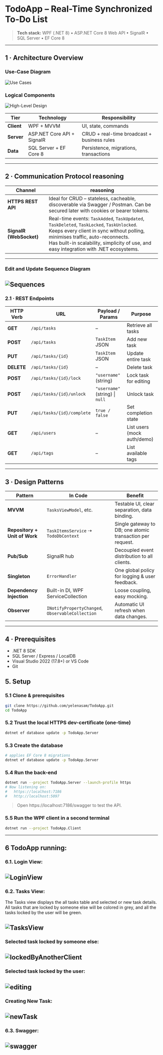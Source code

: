# TodoApp – Real-Time Synchronized To-Do List

> **Tech stack:** WPF (.NET 8) • ASP.NET Core 8 Web API • SignalR • SQL Server • EF Core 8

---

## 1 · Architecture Overview

### Use-Case Diagram
![Use Cases](docs/img/usecase.png)

### Logical Components
![High-Level Design](docs/img/architecture.png)

| Tier        | Technology                | Responsibility                                  |
|-------------|---------------------------|-------------------------------------------------|
| **Client**  | WPF + MVVM                | UI, state, commands                             |
| **Server**  | ASP.NET Core API + SignalR| CRUD + real-time broadcast + business rules     |
| **Data**    | SQL Server + EF Core 8    | Persistence, migrations, transactions           |

---

## 2 · Communication Protocol reasoning

| Channel | reasoning |
|---------|---------------------|
| **HTTPS REST API** | Ideal for CRUD – stateless, cacheable, discoverable via Swagger / Postman. Can be secured later with cookies or bearer tokens. |
| **SignalR (WebSocket)** | Real-time events: `TaskAdded`, `TaskUpdated`, `TaskDeleted`, `TaskLocked`, `TaskUnlocked`. <br> Keeps every client in sync without polling, minimises traffic, auto-reconnects.<br>Has built-in scalability, simplicity of use, and easy integration with .NET ecosystems. |

---

### Edit and Update Sequence Diagram
![Sequences](docs/img/sequence.png)
---

### 2.1 · REST Endpoints

| HTTP Verb | URL                                | Payload / Params        | Purpose                               |
|-----------|------------------------------------|-------------------------|---------------------------------------|
| **GET**   | `/api/tasks`                       | –                       | Retrieve all tasks                    |
| **POST**  | `/api/tasks`                       | `TaskItem` JSON         | Add new task                          |
| **PUT**   | `/api/tasks/{id}`                  | `TaskItem` JSON         | Update entire task                    |
| **DELETE**| `/api/tasks/{id}`                  | –                       | Delete task                           |
| **POST**  | `/api/tasks/{id}/lock`             | `"username"` (string)   | Lock task for editing                 |
| **POST**  | `/api/tasks/{id}/unlock`           | `"username"` (string) \| `null` | Unlock task                          |
| **PUT**   | `/api/tasks/{id}/complete`         | `true / false`          | Set completion state                  |
| **GET**   | `/api/users`                       | –                       | List users (mock auth/demo)           |
| **GET**   | `/api/tags`                        | –                       | List available tags                   |

---

## 3 · Design Patterns

| Pattern | In Code | Benefit |
|---------|---------|---------|
| **MVVM** | `TasksViewModel`, etc. | Testable UI, clear separation, data binding. |
| **Repository + Unit of Work** | `TaskItemsService` ⇢ `TodoDbContext` | Single gateway to DB; one atomic transaction per request. |
| **Pub/Sub** | SignalR hub | Decoupled event distribution to all clients. |
| **Singleton** | `ErrorHandler` | One global policy for logging & user feedback. |
| **Dependency Injection** | Built-in DI, WPF ServiceCollection | Loose coupling, easy mocking. |
| **Observer** | `INotifyPropertyChanged`, `ObservableCollection` | Automatic UI refresh when data changes. |

---

## 4 · Prerequisites

* .NET 8 SDK  
* SQL Server / Express / LocalDB  
* Visual Studio 2022 (17.8+) or VS Code  
* Git
## 5. Setup

### 5.1 Clone & prerequisites
```bash
git clone https://github.com/yelenasam/TodoApp.git
cd TodoApp
```
### 5.2 Trust the local HTTPS dev-certificate (one-time)
```bash
dotnet ef database update -p TodoApp.Server 
```
### 5.3 Create the database
```bash
# applies EF Core 8 migrations
dotnet ef database update -p TodoApp.Server   
```
### 5.4 Run the back-end
```bash
dotnet run --project TodoApp.Server --launch-profile https
# Now listening on:
#   https://localhost:7186
#   http://localhost:5097
```
> Open https://localhost:7186/swagger to test the API.

### 5.5 Run the WPF client in a second terminal
```bash
dotnet run --project TodoApp.Client
```
---

## 6 TodoApp running:
### 6.1. Login View:
![LoginView](docs/img/LoginView.png)
---

### 6.2. Tasks View:
The Tasks view displays the all tasks table and selected or new task details.
<be>All tasks that are locked by someone else will be colored in grey, and all the tasks locked by the user will be green.

![TasksView](docs/img/TasksView.png)
---

### Selected task locked by someone else:
![lockedByAnotherClient](docs/img/lockedByAnotherClient.png)
---

### Selected task locked by the user:
![editing](docs/img/editing.png)
---

### Creating New Task:
![newTask](docs/img/newTask.png)
---

### 6.3. Swagger:
![swagger](docs/img/swagger.png)
---
